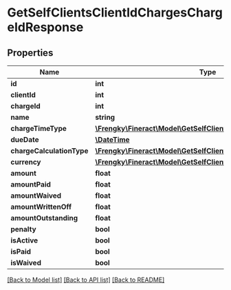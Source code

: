 # GetSelfClientsClientIdChargesChargeIdResponse

## Properties
Name | Type | Description | Notes
------------ | ------------- | ------------- | -------------
**id** | **int** |  | [optional] 
**clientId** | **int** |  | [optional] 
**chargeId** | **int** |  | [optional] 
**name** | **string** |  | [optional] 
**chargeTimeType** | [**\Frengky\Fineract\Model\GetSelfClientsChargeTimeType**](GetSelfClientsChargeTimeType.md) |  | [optional] 
**dueDate** | [**\DateTime**](\DateTime.md) |  | [optional] 
**chargeCalculationType** | [**\Frengky\Fineract\Model\GetSelfClientsChargeCalculationType**](GetSelfClientsChargeCalculationType.md) |  | [optional] 
**currency** | [**\Frengky\Fineract\Model\GetSelfClientsSavingsAccountsCurrency**](GetSelfClientsSavingsAccountsCurrency.md) |  | [optional] 
**amount** | **float** |  | [optional] 
**amountPaid** | **float** |  | [optional] 
**amountWaived** | **float** |  | [optional] 
**amountWrittenOff** | **float** |  | [optional] 
**amountOutstanding** | **float** |  | [optional] 
**penalty** | **bool** |  | [optional] 
**isActive** | **bool** |  | [optional] 
**isPaid** | **bool** |  | [optional] 
**isWaived** | **bool** |  | [optional] 

[[Back to Model list]](../../README.md#documentation-for-models) [[Back to API list]](../../README.md#documentation-for-api-endpoints) [[Back to README]](../../README.md)

